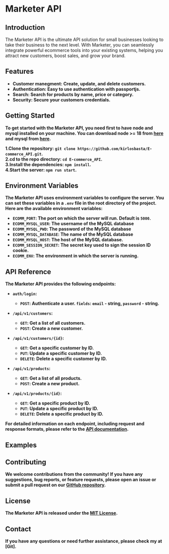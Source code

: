 # Marketer API

## Introduction
The Marketer API is the ultimate API solution for small businesses looking to take their business to the next level. With Marketer, you can seamlessly integrate powerful ecommerce tools into your existing systems, helping you attract new customers, boost sales, and grow your brand.

## Features
- <b>Customer manegment<b>: Create, update, and delete customers.
- <b>Authentication<b>: Easy to use authentication with passportjs.
- <b>Search<b>: Search for products by name, price or category. 
- <b>Security<b>: Secure your customers credentials.

## Getting Started
To get started with the Marketer API, you need first to have node and mysql installed on your machine. You can download node >= 18 from [here](https://nodejs.org/en/download/) and mysql from [here](https://dev.mysql.com/downloads/mysql/).

1.Clone the repository: `git clone https://github.com/kirlosbasta/E-commerce_API.git`.<br>
2.cd to the repo directory: `cd E-commerce_API`.<br>
3.Install the dependencies: `npm install`.<br>
4.Start the server: `npm run start`.<br>

## Environment Variables
The Marketer API uses environment variables to configure the server. You can set these variables in a `.env` file in the root directory of the project. Here are the available environment variables:

- `ECOMM_PORT`: The port on which the server will run. Default is `5000`.
- `ECOMM_MYSQL_USER`: The username of the MySQL database
- `ECOMM_MYSQL_PWD`: The password of the MySQL database
- `ECOMM_MYSQL_DATABASE`: The name of the MySQL database
- `ECOMM_MYSQL_HOST`: The host of the MySQL database.
- `ECOMM_SESSION_SECRET`: The secret key used to sign the session ID cookie.
- `ECOMM_ENV`: The environment in which the server is running.

## API Reference

The Marketer API provides the following endpoints:
- `auth/login`: 
    - `POST`: Authenticate a user.
        `fields`: `email` - string, `password` - string.
- `/api/v1/customers`: 
    - `GET`: Get a list of all customers.
    - `POST`: Create a new customer.

- `/api/v1/customers/{id}`:
    - `GET`: Get a specific customer by ID.
    - `PUT`: Update a specific customer by ID.
    - `DELETE`: Delete a specific customer by ID.
- `/api/v1/products`:
    - `GET`: Get a list of all products.
    - `POST`: Create a new product.
- `/api/v1/products/{id}`:
    - `GET`: Get a specific product by ID.
    - `PUT`: Update a specific product by ID.
    - `DELETE`: Delete a specific product by ID.

For detailed information on each endpoint, including request and response formats, please refer to the [API documentation](https://example.com/api-docs).


## Examples


## Contributing
We welcome contributions from the community! If you have any suggestions, bug reports, or feature requests, please open an issue or submit a pull request on our [GitHub repository](https://github.com/kirlosbasta/E-commerce_API).

## License
The Marketer API is released under the [MIT License](https://opensource.org/licenses/MIT).

## Contact
If you have any questions or need further assistance, please check my at
[Git].


